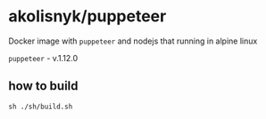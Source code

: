 # akolisnyk/puppeteer

Docker image with `puppeteer` and nodejs that running in alpine linux

`puppeteer` - v.1.12.0

## how to build

`sh ./sh/build.sh`
